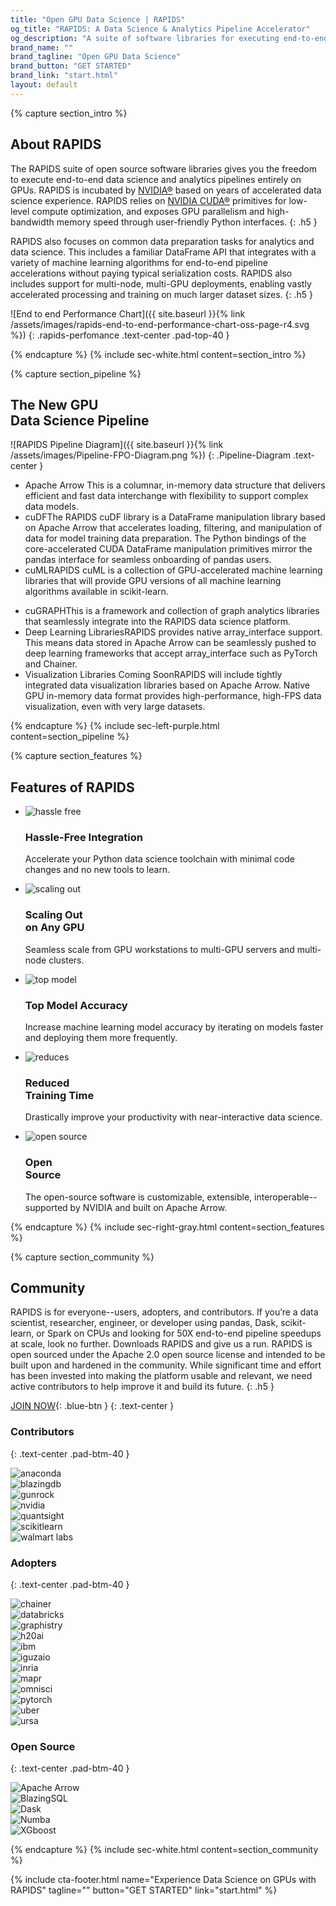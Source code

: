 ```yaml
---
title: "Open GPU Data Science | RAPIDS"
og_title: "RAPIDS: A Data Science & Analytics Pipeline Accelerator"
og_description: "A suite of software libraries for executing end-to-end data science completely on GPUs"
brand_name: ""
brand_tagline: "Open GPU Data Science"
brand_button: "GET STARTED"
brand_link: "start.html"
layout: default
---
```

{% capture section_intro %}
## About RAPIDS

The RAPIDS suite of open source software libraries gives you the freedom to execute end-to-end data science and analytics pipelines entirely on GPUs. RAPIDS is incubated by [NVIDIA&reg;](https://nvidia.com) based on years of accelerated data science experience. RAPIDS relies on [NVIDIA CUDA&reg;](https://developer.nvidia.com/cuda-toolkit) primitives for low-level compute optimization, and exposes GPU parallelism and high-bandwidth memory speed through user-friendly Python interfaces.
{: .h5 }

RAPIDS also focuses on common data preparation tasks for analytics and data science. This includes a familiar DataFrame API that integrates with a variety of machine learning algorithms for end-to-end pipeline accelerations without paying typical serialization costs. RAPIDS also includes support for multi-node, multi-GPU deployments, enabling vastly accelerated processing and training on much larger dataset sizes.
{: .h5 }

![End to end Performance Chart]({{ site.baseurl }}{% link /assets/images/rapids-end-to-end-performance-chart-oss-page-r4.svg %})
{: .rapids-perfomance .text-center .pad-top-40 }

{% endcapture %}
{% include sec-white.html content=section_intro %}

{% capture section_pipeline %}
## The New GPU <br> Data Science Pipeline

![RAPIDS Pipeline Diagram]({{ site.baseurl }}{% link /assets/images/Pipeline-FPO-Diagram.png %})
{: .Pipeline-Diagram .text-center }

<div class="gpu-list">
    <ul>
        <li>Apache Arrow <span>This is a columnar, in-memory data structure that delivers efficient and fast data interchange with flexibility to support complex data models.</span>
        </li>
        <li>cuDF<span>The RAPIDS cuDF library is a DataFrame manipulation library based on Apache Arrow that accelerates loading, filtering, and manipulation of data for model training data preparation. The Python bindings of the core-accelerated CUDA DataFrame manipulation primitives mirror the pandas interface for seamless onboarding of pandas users.</span>
        </li>
        <li>cuML<span>RAPIDS cuML is a collection of GPU-accelerated machine learning libraries that will provide GPU versions of all machine learning algorithms available in scikit-learn.</span>
        </li>
    </ul>
    <ul>
        <li>cuGRAPH<span>This is a framework and collection of graph analytics libraries that seamlessly integrate into the RAPIDS data science platform.</span>
        </li>
        <li>Deep Learning Libraries<span>RAPIDS provides native array_interface support. This means data stored in Apache Arrow can be seamlessly pushed to deep learning frameworks that accept array_interface such as PyTorch and Chainer.</span>
        </li>
        <li>Visualization Libraries Coming Soon<span>RAPIDS will include tightly integrated data visualization libraries based on Apache Arrow. Native GPU in-memory data format provides high-performance, high-FPS data visualization, even with very large datasets.</span>
        </li>
    </ul>
</div>
{% endcapture %}
{% include sec-left-purple.html content=section_pipeline %}

{% capture section_features %}
## Features of RAPIDS

<div class="features-row">
    <ul>
        <li>
            <img src="{{ site.baseurl }}{% link /assets/images/hassle-free.svg %}" alt="hassle free">
            <h3>Hassle-Free Integration</h3>
            <p>Accelerate your Python data science toolchain with minimal code changes and no new tools to
                learn.</p>
        </li>
        <li>
            <img src="{{ site.baseurl }}{% link /assets/images/scaling-out.svg %}" alt="scaling out">
            <h3>Scaling Out <br> on Any GPU</h3>
            <p>Seamless scale from GPU workstations to multi-GPU servers and multi-node clusters.</p>
        </li>
        <li>
            <img src="{{ site.baseurl }}{% link /assets/images/top-model.svg %}" alt="top model">
            <h3>Top Model Accuracy</h3>
            <p>Increase machine learning model accuracy by iterating on models faster and deploying them
                more frequently.</p>
        </li>
    </ul>
</div>

<div class="features-row">
    <ul>
        <li>
            <img src="{{ site.baseurl }}{% link /assets/images/reduces.svg %}" alt="reduces">
            <h3>Reduced <br> Training Time</h3>
            <p>Drastically improve your productivity with near-interactive data science.</p>
        </li>
        <li>
            <img src="{{ site.baseurl }}{% link /assets/images/open-source.svg %}" alt="open source">
            <h3>Open <br> Source</h3>
            <p>The open-source software is customizable, extensible, interoperable--supported by NVIDIA and
                built on Apache Arrow.</p>
        </li>
    </ul>
</div>
{% endcapture %}
{% include sec-right-gray.html content=section_features %}

{% capture section_community %}
## Community

RAPIDS is for everyone--users, adopters, and contributors. If you’re a data scientist, researcher, engineer, or developer using pandas, Dask, scikit-learn, or Spark on CPUs and looking for 50X end-to-end pipeline speedups at scale, look no further. Downloads RAPIDS and give us a run. RAPIDS is open sourced under the Apache 2.0 open source license and intended to be built upon and hardened in the community. While significant time and effort has been invested into making the platform usable and relevant, we need active contributors to help improve it and build its future.
{: .h5 }

[JOIN NOW](community.html){: .blue-btn }
{: .text-center }

### Contributors
{: .text-center .pad-btm-40 }

<div class="contributing-logos">
    <div class="contributing-logo">
        <img src="{{ site.baseurl }}{% link /assets/images/anaconda.png %}" alt="anaconda">
    </div>
    <div class="contributing-logo">
        <img src="{{ site.baseurl }}{% link /assets/images/blazingdb.png %}" alt="blazingdb">
    </div>
    <div class="contributing-logo">
        <img src="{{ site.baseurl }}{% link /assets/images/Gunrock_Color.png %}" alt="gunrock">
    </div>
    <div class="contributing-logo">
        <img src="{{ site.baseurl }}{% link /assets/images/NVLogo_2D_H.png %}" alt="nvidia">
    </div>
    <div class="contributing-logo">
        <img src="{{ site.baseurl }}{% link /assets/images/quansight.png %}" alt="quantsight">
    </div>
    <div class="contributing-logo">
        <img src="{{ site.baseurl }}{% link /assets/images/scikit-learn_Color.png %}" alt="scikitlearn">
    </div>
    <div class="contributing-logo">
        <img src="{{ site.baseurl }}{% link /assets/images/walmart_labs.png %}" alt="walmart labs">
    </div>
</div>

### Adopters
{: .text-center .pad-btm-40 }

<div class="contributing-logos">
    <div class="contributing-logo">
        <img src="{{ site.baseurl }}{% link /assets/images/Chainer-logo.png %}" alt="chainer">
    </div>
    <div class="contributing-logo">
        <img src="{{ site.baseurl }}{% link /assets/images/databricks-logo.png %}" alt="databricks">
    </div>
    <div class="contributing-logo">
        <img src="{{ site.baseurl }}{% link /assets/images/graphistry.png %}" alt="graphistry">
    </div>
    <div class="contributing-logo">
        <img src="{{ site.baseurl }}{% link /assets/images/gpu-ventures-h2o-ai-logo.png %}" alt="h20ai">
    </div>
    <div class="contributing-logo">
        <img src="{{ site.baseurl }}{% link /assets/images/ibm-logo.png %}" alt="ibm">
    </div>
    <div class="contributing-logo">
        <img src="{{ site.baseurl }}{% link /assets/images/iguazio_logo.png %}" alt="iguzaio">
    </div>
    <div class="contributing-logo">
        <img src="{{ site.baseurl }}{% link /assets/images/INRIA_CORPO_SANS_SIGNATURE_RVB.png %}" alt="inria">
    </div>
    <div class="contributing-logo">
        <img src="{{ site.baseurl }}{% link /assets/images/MapR_Color.png %}" alt="mapr">
    </div>
    <div class="contributing-logo">
        <img src="{{ site.baseurl }}{% link /assets/images/omni_sci_logo.png %}" alt="omnisci">
    </div>
    <div class="contributing-logo">
        <img src="{{ site.baseurl }}{% link /assets/images/PyTorch_logo.png %}" alt="pytorch">
    </div>
    <div class="contributing-logo">
        <img src="{{ site.baseurl }}{% link /assets/images/uber_logo_2018.png %}" alt="uber">
    </div>
    <div class="contributing-logo">
        <img src="{{ site.baseurl }}{% link /assets/images/ursa_logo.png %}" alt="ursa">
    </div>
</div>

### Open Source
{: .text-center .pad-btm-40 }

<div class="contributing-logos">
    <div class="contributing-logo">
        <img src="{{ site.baseurl }}{% link /assets/images/apache-arrow_Color.png %}" alt="Apache Arrow">
    </div>
    <div class="contributing-logo">
        <img src="{{ site.baseurl }}{% link /assets/images/blazingsql_db_logo.png %}" alt="BlazingSQL">
    </div>
    <div class="contributing-logo">
        <img src="{{ site.baseurl }}{% link /assets/images/dask_logo.png %}" alt="Dask">
    </div>
    <div class="contributing-logo">
        <img src="{{ site.baseurl }}{% link /assets/images/numba_logo.png %}" alt="Numba">
    </div>
    <div class="contributing-logo">
        <img src="{{ site.baseurl }}{% link /assets/images/xgboost_logo.png %}" alt="XGboost">
    </div>
</div>


{% endcapture %}
{% include sec-white.html content=section_community %}


{% include cta-footer.html 
name="Experience Data Science on GPUs with RAPIDS" 
tagline=""
button="GET STARTED"
link="start.html"
%}


